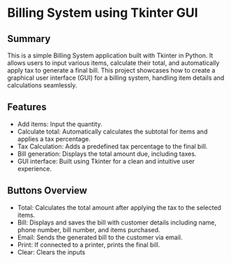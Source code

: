# **Billing System using Tkinter GUI**
## **Summary**
This is a simple Billing System application built with Tkinter in Python. It allows users to input various items, calculate their total, and automatically apply tax to generate a final bill. This project showcases how to create a graphical user interface (GUI) for a billing system, handling item details and calculations seamlessly.

## **Features**
- Add items: Input the quantity.
- Calculate total: Automatically calculates the subtotal for items and applies a tax percentage.
- Tax Calculation: Adds a predefined tax percentage to the final bill.
- Bill generation: Displays the total amount due, including taxes.
- GUI interface: Built using Tkinter for a clean and intuitive user experience.

## **Buttons Overview**
- Total: Calculates the total amount after applying the tax to the selected items.
- Bill: Displays and saves the bill with customer details including name, phone number, bill number, and items purchased.
- Email: Sends the generated bill to the customer via email.
- Print: If connected to a printer, prints the final bill.
- Clear: Clears the inputs
